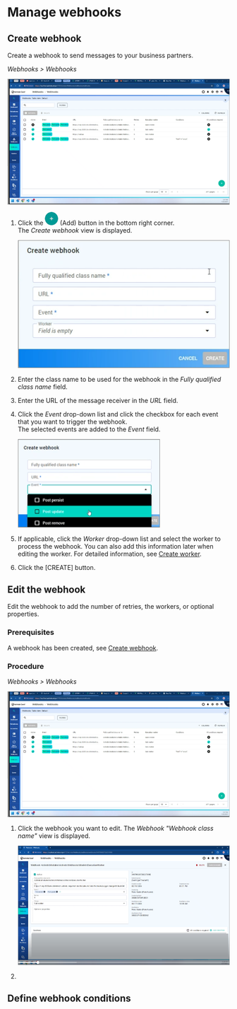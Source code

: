 # Manage webhooks


## Create webhook

Create a webhook to send messages to your business partners.

*Webhooks > Webhooks*

![Webhooks](../../Assets/Screenshots/Webhooks/Webhooks/Webhooks.png "[Webhooks]")

1. Click the ![Add](../../Assets/Icons/Plus01.png "[Add]") (Add) button in the bottom right corner.    
    The *Create webhook* view is displayed.

    ![Create webhook](../../Assets/Screenshots/Webhooks/Webhooks/CreateWebhook.png "[Create webhook]")

2. Enter the class name to be used for the webhook in the *Fully qualified class name* field.
<!--- Wo kriege ich den her? Beschreiben, wie man da dran kommt.-->
3. Enter the URL of the message receiver in the *URL* field.

4. Click the *Event* drop-down list and click the checkbox for each event that you want to trigger the webhook.   
    The selected events are added to the *Event* field.

    ![Select event](../../Assets/Screenshots/Webhooks/Webhooks/SelectEvent.png "[Select event]")

5. If applicable, click the *Worker* drop-down list and select the worker to process the webhook. You can also add this information later when editing the worker. For detailed information, see [Create worker](./03_ManageWorkers.md#create-worker).
   
6. Click the [CREATE] button.   
    <!---Ergänzen, wenn UI da. Was passiert dann?-->


## Edit the webhook

Edit the webhook to add the number of retries, the workers, or optional properties.

### Prerequisites

A webhook has been created, see [Create webhook](#create-webhook).

### Procedure

*Webhooks > Webhooks*

![Webhooks](../../Assets/Screenshots/Webhooks/Webhooks/Webhooks.png "[Webhooks]")

1. Click the webhook you want to edit.
    The *Webhook "Webhook class name"* view is displayed.

    ![Edit webhook](../../Assets/Screenshots/Webhooks/Webhooks/EditWebhook.png "[Edit webhook]")

2. 


## Define webhook conditions